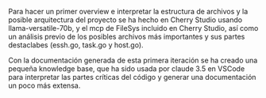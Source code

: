 Para hacer un primer overview e interpretar la estructura de archivos y la posible arquitectura del proyecto se ha hecho en Cherry Studio usando llama-versatile-70b, y el mcp de FileSys incluido en Cherry Studio, así como un análisis previo de los posibles archivos más importantes y sus partes destaclabes (essh.go, task.go y host.go).

Con la documentación generada de esta primera iteración se ha creado una pequeña knowledge base, que ha sido usada por claude 3.5 en VSCode para interpretar las partes críticas del código y generar una documentación un poco más extensa.
